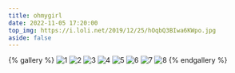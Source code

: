 ```yaml
---
title: ohmygirl
date: 2022-11-05 17:20:00
top_img: https://i.loli.net/2019/12/25/hOqbQ3BIwa6KWpo.jpg
aside: false
---
```

{% gallery %}
![1](https://i.loli.net/2019/12/25/Fze9jchtnyJXMHN.jpg)
![2](https://i.loli.net/2019/12/25/ryLVePaqkYm4TEK.jpg)
![3](https://i.loli.net/2019/12/25/gEy5Zc1Ai6VuO4N.jpg)
![4](https://i.loli.net/2019/12/25/d6QHbytlSYO4FBG.jpg)
![5](https://i.loli.net/2019/12/25/6nepIJ1xTgufatZ.jpg)
![6](https://i.loli.net/2019/12/25/E7Jvr4eIPwUNmzq.jpg)
![7](https://i.loli.net/2019/12/25/mh19anwBSWIkGlH.jpg)
![8](https://i.loli.net/2019/12/25/2tu9JC8ewpBFagv.jpg)
{% endgallery %}
